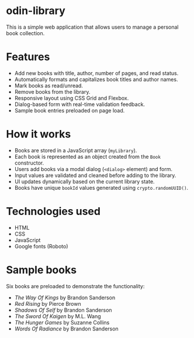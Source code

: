 # odin-library

This is a simple web application that allows users to manage a personal book collection.

# Features
- Add new books with title, author, number of pages, and read status.
- Automatically formats and capitalizes book titles and author names.
- Mark books as read/unread.
- Remove books from the library.
- Responsive layout using CSS Grid and Flexbox.
- Dialog-based form with real-time validation feedback.
- Sample book entries preloaded on page load.

# How it works
- Books are stored in a JavaScript array (`myLibrary`).
- Each book is represented as an object created from the `Book` constructor.
- Users add books via a modal dialog (`<dialog>` element) and form.
- Input values are validated and cleaned before adding to the library.
- UI updates dynamically based on the current library state.
- Books have unique `bookId` values generated using `crypto.randomUUID()`.

# Technologies used
- HTML
- CSS
- JavaScript
- Google fonts (Roboto)

# Sample books
Six books are preloaded to demonstrate the functionality:
- *The Way Of Kings* by Brandon Sanderson
- *Red Rising* by Pierce Brown
- *Shadows Of Self* by Brandon Sanderson
- *The Sword Of Kaigen* by M.L. Wang
- *The Hunger Games* by Suzanne Collins
- *Words Of Radiance* by Brandon Sanderson
